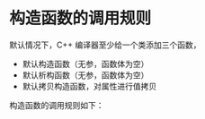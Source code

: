 # 构造函数的调用规则

默认情况下，C++ 编译器至少给一个类添加三个函数，

- 默认构造函数（无参，函数体为空）
- 默认析构函数（无参，函数体为空）
- 默认拷贝构造函数，对属性进行值拷贝

构造函数的调用规则如下：
